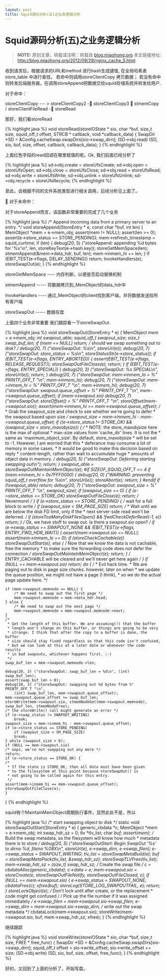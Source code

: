 ```yaml
---
layout: post
title: Squid源码分析(五)之业务逻辑分析
---
```


Squid源码分析(五)之业务逻辑分析
=====================

> **NOTE:** 原创文章，转载请注明：转载自 [blog.miaohong.org](http://blog.miaohong.org/) 本文链接地址: http://blog.miaohong.org/2012/09/29/nginx_cache_5.html


收到请求后，根据请求的URL和method 进行hash生成键值, 在全局哈希表store_table 中进行查找， 若命中则调用storeClientCopy 拷贝数据； 若没有命中则转发后端服务器，在调用storeAppend把数据交给squid存储系统并转发给用户.

对于命中：

storeClientCopy --- > storeClientCopy2 - storeClientCopy3   stmemCopy / storeClientFileRead  - storeRead

那好，我们看storeRead

{% highlight java %}
void
storeRead(storeIOState * sio, char *buf, size_t size, squid_off_t offset, STRCB * callback, void *callback_data)
{
    SwapDir *SD = &Config.cacheSwap.swapDirs[sio->swap_dirn];
    (SD->obj.read) (SD, sio, buf, size, offset, callback, callback_data);
}
{% endhighlight %}

上面红色字段的read回调在哪里赋值的呢。Ok, 我们前面已经分析了

{% highlight java %}
    sd->obj.create = storeUfsCreate;
    sd->obj.open = storeUfsOpen;
    sd->obj.close = storeUfsClose;
    sd->obj.read = storeUfsRead;
    sd->obj.write = storeUfsWrite;
    sd->obj.unlink = storeUfsUnlink;
sd->obj.recycle = storeUfsRecycle;
{% endhighlight %}

至此，会根据不同的文件系统类型进行相关调用，后续分析见上面了。

	对于未命中：

对于storeAppend而言，该函数非常重要的完成了几个业务

{% highlight java %}
/* Append incoming data from a primary server to an entry. */
void
storeAppend(StoreEntry * e, const char *buf, int len)
{
    MemObject *mem = e->mem_obj;
    assert(mem != NULL);
    assert(len >= 0);
    assert(e->store_status == STORE_PENDING);
    mem->refresh_timestamp = squid_curtime;
    if (len) {
	debug(20, 5) ("storeAppend: appending %d bytes for '%s'\n",
	    len,
	    storeKeyText(e->hash.key));
	storeGetMemSpace(len);
	stmemAppend(&mem->data_hdr, buf, len);
	mem->inmem_hi += len;
    }
    if (EBIT_TEST(e->flags, DELAY_SENDING))
	return;
    InvokeHandlers(e);
    storeSwapOut(e);
}
{% endhighlight %}

storeGetMemSpace  ----  内存判断，以便是否启动替换机制

stmemAppend  -----  将数据拷贝到_MemObject的data_hdr中

InvokeHandlers  ---- 通过_MemObject的client找到客户端，并将数据发送给所有客户端

storeSwapOut  -----  数据存盘

上面四个业务非常重要
我们跟踪看一下storeSwapOut  

{% highlight java %}
void
storeSwapOut(StoreEntry * e)
{
    MemObject *mem = e->mem_obj;
    int swapout_able;
    squid_off_t swapout_size;
    size_t swap_buf_len;
    if (mem == NULL)
	return;
    /* should we swap something out to disk? */
    debug(20, 7) ("storeSwapOut: %s\n", storeUrl(e));
    debug(20, 7) ("storeSwapOut: store_status = %s\n",
	storeStatusStr[e->store_status]);
    if (EBIT_TEST(e->flags, ENTRY_ABORTED)) {
	assert(EBIT_TEST(e->flags, RELEASE_REQUEST));
	storeSwapOutFileClose(e);
	return;
    }
    if (EBIT_TEST(e->flags, ENTRY_SPECIAL)) {
	debug(20, 3) ("storeSwapOut: %s SPECIAL\n", storeUrl(e));
	return;
    }
    debug(20, 7) ("storeSwapOut: mem->inmem_lo = %" PRINTF_OFF_T "\n",
	mem->inmem_lo);
    debug(20, 7) ("storeSwapOut: mem->inmem_hi = %" PRINTF_OFF_T "\n",
	mem->inmem_hi);
    debug(20, 7) ("storeSwapOut: swapout.queue_offset = %" PRINTF_OFF_T "\n",
	mem->swapout.queue_offset);
    if (mem->swapout.sio)
	debug(20, 7) ("storeSwapOut: storeOffset() = %" PRINTF_OFF_T "\n",
	    storeOffset(mem->swapout.sio));
    assert(mem->inmem_hi >= mem->swapout.queue_offset);
    /*
     * Grab the swapout_size and check to see whether we're going to defer
     * the swapout based upon size
     */
    swapout_size = mem->inmem_hi - mem->swapout.queue_offset;
    if ((e->store_status != STORE_OK) && (swapout_size < store_maxobjsize)) {
	/*
	 * NOTE: the store_maxobjsize here is the max of optional
	 * max-size values from 'cache_dir' lines.  It is not the
	 * same as 'maximum_object_size'.  By default, store_maxobjsize
	 * will be set to -1.  However, I am worried that this
	 * deferance may consume a lot of memory in some cases.
	 * It would be good to make this decision based on reply
	 * content-length, rather than wait to accumulate huge
	 * amounts of object data in memory.
	 */
	debug(20, 5) ("storeSwapOut: Deferring starting swapping out\n");
	return;
    }
    swapout_able = storeSwapOutMaintainMemObject(e);
#if SIZEOF_SQUID_OFF_T <= 4
    if (mem->inmem_hi > 0x7FFF0000) {
	debug(20, 0) ("WARNING: preventing squid_off_t overflow for %s\n", storeUrl(e));
	storeAbort(e);
	return;
    }
#endif
    if (!swapout_able)
	return;
    debug(20, 7) ("storeSwapOut: swapout_size = %" PRINTF_OFF_T "\n",
	swapout_size);
    if (swapout_size == 0) {
	if (e->store_status == STORE_OK)
	    storeSwapOutFileClose(e);
	return;			/* Nevermore! */
    }
    if (e->store_status == STORE_PENDING) {
	/* wait for a full block to write */
	if (swapout_size < SM_PAGE_SIZE)
	    return;
	/*
	 * Wait until we are below the disk FD limit, only if the
	 * next server-side read won't be deferred.
	 */
	if (storeTooManyDiskFilesOpen() && !fwdCheckDeferRead(-1, e))
	    return;
    }
    /* Ok, we have stuff to swap out.  Is there a swapout.sio open? */
    if (e->swap_status == SWAPOUT_NONE && !EBIT_TEST(e->flags, ENTRY_FWD_HDR_WAIT)) {
	assert(mem->swapout.sio == NULL);
	assert(mem->inmem_lo == 0);
	if (storeCheckCachable(e))
	    storeSwapOutStart(e);
	else {
	    /* Now that we know the data is not cachable, free the memory
	     * to make sure the forwarding code does not defer the connection
	     */
	    storeSwapOutMaintainMemObject(e);
	    return;
	}
	/* ENTRY_CACHABLE will be cleared and we'll never get here again */
    }
    if (NULL == mem->swapout.sio)
	return;
    do {
	/*
	 * Evil hack time.
	 * We are paging out to disk in page size chunks. however, later on when
	 * we update the queue position, we might not have a page (I *think*),
	 * so we do the actual page update here.
	 */

	if (mem->swapout.memnode == NULL) {
	    /* We need to swap out the first page */
	    mem->swapout.memnode = mem->data_hdr.head;
	} else {
	    /* We need to swap out the next page */
	    mem->swapout.memnode = mem->swapout.memnode->next;
	}
	/*
	 * Get the length of this buffer. We are assuming(!) that the buffer
	 * length won't change on this buffer, or things are going to be very
	 * strange. I think that after the copy to a buffer is done, the buffer
	 * size should stay fixed regardless so that this code isn't confused,
	 * but we can look at this at a later date or whenever the code results
	 * in bad swapouts, whichever happens first. :-)
	 */
	swap_buf_len = mem->swapout.memnode->len;

	debug(20, 3) ("storeSwapOut: swap_buf_len = %d\n", (int) swap_buf_len);
	assert(swap_buf_len > 0);
	debug(20, 3) ("storeSwapOut: swapping out %d bytes from %" PRINTF_OFF_T "\n",
	    (int) swap_buf_len, mem->swapout.queue_offset);
	mem->swapout.queue_offset += swap_buf_len;
	storeWrite(mem->swapout.sio, stmemNodeGet(mem->swapout.memnode), swap_buf_len, stmemNodeFree);
	/* the storeWrite() call might generate an error */
	if (e->swap_status != SWAPOUT_WRITING)
	    break;
	swapout_size = mem->inmem_hi - mem->swapout.queue_offset;
	if (e->store_status == STORE_PENDING)
	    if (swapout_size < SM_PAGE_SIZE)
		break;
    } while (swapout_size > 0);
    if (NULL == mem->swapout.sio)
	/* oops, we're not swapping out any more */
	return;
    if (e->store_status == STORE_OK) {
	/*
	 * If the state is STORE_OK, then all data must have been given
	 * to the filesystem at this point because storeSwapOut() is
	 * not going to be called again for this entry.
	 */
	assert(mem->inmem_hi == mem->swapout.queue_offset);
	storeSwapOutFileClose(e);
    }
}
{% endhighlight %}


squid有个MaintainMemObject周期执行事件，显然此处不是，所以

{% highlight java %}
/* start swapping object to disk */
static void
storeSwapOutStart(StoreEntry * e)
{
    generic_cbdata *c;
    MemObject *mem = e->mem_obj;
    int swap_hdr_sz = 0;
    tlv *tlv_list;
    char *buf;
    assert(mem);
    /* Build the swap metadata, so the filesystem will know how much
     * metadata there is to store
     */
    debug(20, 5) ("storeSwapOutStart: Begin SwapOut '%s' to dirno %d, fileno %08X\n",
	storeUrl(e), e->swap_dirn, e->swap_filen);
    e->swap_status = SWAPOUT_WRITING;
    tlv_list = storeSwapMetaBuild(e);
    buf = storeSwapMetaPack(tlv_list, &swap_hdr_sz);
    storeSwapTLVFree(tlv_list);
    mem->swap_hdr_sz = (size_t) swap_hdr_sz;
    /* Create the swap file */
    c = cbdataAlloc(generic_cbdata);
    c->data = e;
    mem->swapout.sio = storeCreate(e, storeSwapOutFileNotify, storeSwapOutFileClosed, c);
    if (NULL == mem->swapout.sio) {
	e->swap_status = SWAPOUT_NONE;
	cbdataFree(c);
	xfree(buf);
	storeLog(STORE_LOG_SWAPOUTFAIL, e);
	return;
    }
    storeLockObject(e);		/* Don't lock until after create, or the replacement
				 * code might get confused */
    /* Pick up the file number if it was assigned immediately */
    e->swap_filen = mem->swapout.sio->swap_filen;
    e->swap_dirn = mem->swapout.sio->swap_dirn;
    /* write out the swap metadata */
    cbdataLock(mem->swapout.sio);
    storeWrite(mem->swapout.sio, buf, mem->swap_hdr_sz, xfree);
}
{% endhighlight %}

继续跟踪

{% highlight java %}
void
storeWrite(storeIOState * sio, char *buf, size_t size, FREE * free_func)
{
    SwapDir *SD = &Config.cacheSwap.swapDirs[sio->swap_dirn];
    squid_off_t offset = sio->write_offset;
    sio->write_offset += size;
    (SD->obj.write) (SD, sio, buf, size, offset, free_func);
}
{% endhighlight %}

好的，又回到了上面的分析了，开始写盘。
